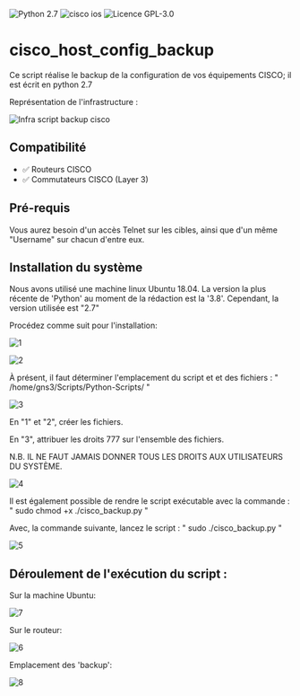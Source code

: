 ![Python 2.7](https://img.shields.io/badge/python-2.7%2B-green)      ![cisco ios](https://img.shields.io/badge/cisco-ios-yellow)      ![Licence GPL-3.0](https://img.shields.io/badge/Licence-GPL_3.0-red)

# cisco_host_config_backup
Ce script réalise le backup de la configuration de vos équipements CISCO; il est écrit en python 2.7

Représentation de l'infrastructure :

![Infra script backup cisco](https://user-images.githubusercontent.com/46109209/134438643-949ba2ee-628b-4adf-b86b-7f6d5bd26573.png)


## Compatibilité
 - :white_check_mark: Routeurs CISCO
 - :white_check_mark: Commutateurs CISCO (Layer 3)


## Pré-requis
Vous aurez besoin d'un accès Telnet sur les cibles, ainsi que d'un même "Username" sur chacun d'entre eux.

## Installation du système

Nous avons utilisé une machine linux Ubuntu 18.04. 
La version la plus récente de 'Python' au moment de la rédaction est la '3.8'.
Cependant, la version utilisée est "2.7"

Procédez comme suit pour l'installation:

![1](https://user-images.githubusercontent.com/46109209/134434702-354572fd-8239-4ff1-ab76-139ce1db18b9.png)

![2](https://user-images.githubusercontent.com/46109209/134434712-5545b39e-0073-490b-b021-dd3a80c3f963.png)


À présent, il faut déterminer l'emplacement du script et et des fichiers :
" /home/gns3/Scripts/Python-Scripts/ "

![3](https://user-images.githubusercontent.com/46109209/134435282-d4ee782a-5c9b-44bb-87f6-f8a4fbf1bcab.png)

En "1" et "2", créer les fichiers.

En "3", attribuer les droits 777 sur l'ensemble des fichiers. 

N.B. IL NE FAUT JAMAIS DONNER TOUS LES DROITS AUX UTILISATEURS DU SYSTÈME.

![4](https://user-images.githubusercontent.com/46109209/134436281-c71adb0e-f0f5-4a22-8e4c-e718dd15a89d.png)
 
Il est également possible de rendre le script exécutable avec la commande : " sudo chmod +x ./cisco_backup.py "

Avec, la commande suivante, lancez le script : " sudo ./cisco_backup.py "

![5](https://user-images.githubusercontent.com/46109209/134436693-836f6daf-782e-4f76-8fa8-9d83bba1b0bd.png)


## Déroulement de l'exécution du script :

Sur la machine Ubuntu:

![7](https://user-images.githubusercontent.com/46109209/134437064-78a0234e-98f2-40b4-a943-eacf932ef5be.png)

Sur le routeur:

![6](https://user-images.githubusercontent.com/46109209/134437621-b79b86ed-aa1e-4b97-a1b1-e4102d4a35db.png)

Emplacement des 'backup':

![8](https://user-images.githubusercontent.com/46109209/134438072-b11af136-e946-4bed-9618-ad429c5c2e2d.png)



